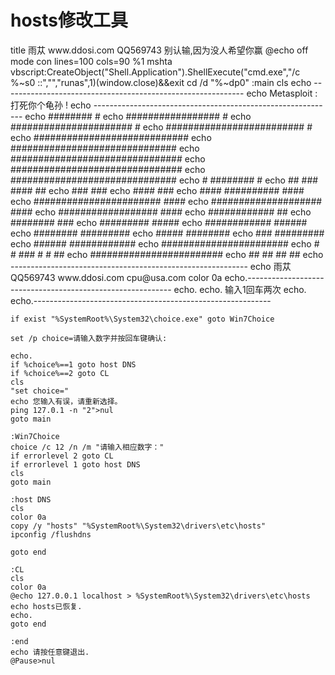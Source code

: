 <h1>hosts修改工具</h1>
    title  雨苁 www.ddosi.com    QQ569743  别认输,因为没人希望你赢
    @echo off
    mode con lines=100 cols=90
    %1 mshta vbscript:CreateObject("Shell.Application").ShellExecute("cmd.exe","/c %~s0 ::","","runas",1)(window.close)&&exit
    cd /d "%~dp0"
    :main
    cls
    echo ------------------------------------------------------------
    echo                Metasploit : 打死你个龟孙 ! 
    echo ------------------------------------------------------------
    echo                          ########                  #
    echo                      #################            #
    echo                   ######################         #
    echo                  #########################      #
    echo                ############################
    echo               ##############################
    echo               ###############################
    echo              ###############################
    echo              ##############################
    echo                              #    ########   #
    echo                 ##        ###        ####   ##
    echo                                      ###   ###
    echo                                    ####   ###
    echo               ####          ##########   ####
    echo               #######################   ####
    echo                 ####################   ####
    echo                  ##################  ####
    echo                    ############      ##
    echo                       ########        ###
    echo                      #########        #####
    echo                    ############      ######
    echo                   ########      #########
    echo                     #####       ########
    echo                       ###       #########
    echo                      ######    ############
    echo                     #######################
    echo                     #   #   ###  #   #   ##
    echo                     ########################
    echo                      ##     ##   ##     ##
    echo -----------------------------------------------------------
    echo    雨苁     QQ569743     www.ddosi.com    cpu@usa.com                 
    color 0a
    echo.-----------------------------------------------------------
    echo.
    echo.                     输入1回车两次                        
    echo.
    echo.-----------------------------------------------------------
    
    if exist "%SystemRoot%\System32\choice.exe" goto Win7Choice
    
    set /p choice=请输入数字并按回车键确认:
    
    echo.
    if %choice%==1 goto host DNS
    if %choice%==2 goto CL
    cls
    "set choice="
    echo 您输入有误，请重新选择。
    ping 127.0.1 -n "2">nul
    goto main
    
    :Win7Choice
    choice /c 12 /n /m "请输入相应数字："
    if errorlevel 2 goto CL
    if errorlevel 1 goto host DNS
    cls
    goto main
    
    :host DNS
    cls
    color 0a
    copy /y "hosts" "%SystemRoot%\System32\drivers\etc\hosts"
    ipconfig /flushdns
    
    goto end
    
    :CL
    cls
    color 0a
    @echo 127.0.0.1 localhost > %SystemRoot%\System32\drivers\etc\hosts
    echo hosts已恢复.
    echo.
    goto end
    
    :end
    echo 请按任意键退出.
    @Pause>nul


